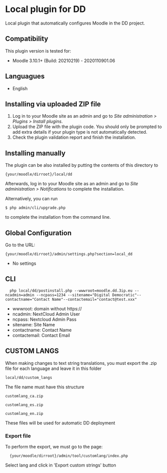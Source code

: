 # Local plugin for DD

Local plugin that automatically configures Moodle in the DD project.

## Compatibility

This plugin version is tested for:

* Moodle 3.10.1+ (Build: 20210219) - 2020110901.06

## Languagues

* English

## Installing via uploaded ZIP file ##

1. Log in to your Moodle site as an admin and go to _Site administration >
   Plugins > Install plugins_.
2. Upload the ZIP file with the plugin code. You should only be prompted to add
   extra details if your plugin type is not automatically detected.
3. Check the plugin validation report and finish the installation.

## Installing manually ##

The plugin can be also installed by putting the contents of this directory to

    {your/moodle/dirroot}/local/dd

Afterwards, log in to your Moodle site as an admin and go to _Site administration >
Notifications_ to complete the installation.

Alternatively, you can run

    $ php admin/cli/upgrade.php

to complete the installation from the command line.

## Global Configuration

Go to the URL:

    {your/moodle/dirroot}/admin/settings.php?section=local_dd

  * No settings


## CLI

      php local/dd/postinstall.php --wwwroot=moodle.dd.3ip.eu --ncadmin=admin --ncpass=1234 --sitename="Digital Democratic"--contactname="Contact Name"--contactemail="contact@test.xxx"


   - wwwroot: domain without https://
   - ncadmin: NextCloud Admin User
   - ncpass: Nextcloud Admin Pass
   - sitename: Site Name
   - contactname: Contact Name
   - contactemail: Contact Email

## CUSTOM LANGS

When making changes to text string translations, you must export the .zip file for each language and leave it in this folder

``local/dd/custom_langs``

The file name must have this structure

``customlang_ca.zip``

``customlang_es.zip``

``customlang_en.zip``

These files will be used for automatic DD deployment

### Export file

To perform the export, we must go to the page:

      {your/moodle/dirroot}/admin/tool/customlang/index.php

Select lang and click in 'Export custom strings' button